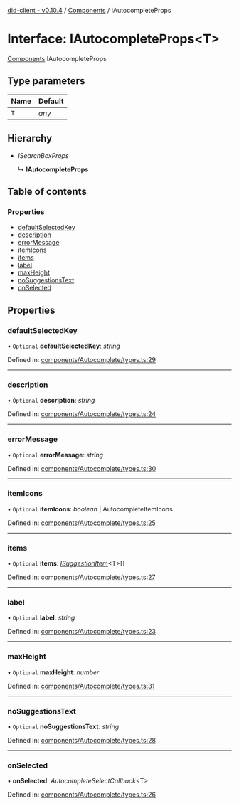 [did-client - v0.10.4](../README.md) / [Components](../modules/components.md) / IAutocompleteProps

# Interface: IAutocompleteProps<T\>

[Components](../modules/components.md).IAutocompleteProps

## Type parameters

Name | Default |
:------ | :------ |
`T` | *any* |

## Hierarchy

* *ISearchBoxProps*

  ↳ **IAutocompleteProps**

## Table of contents

### Properties

- [defaultSelectedKey](components.iautocompleteprops.md#defaultselectedkey)
- [description](components.iautocompleteprops.md#description)
- [errorMessage](components.iautocompleteprops.md#errormessage)
- [itemIcons](components.iautocompleteprops.md#itemicons)
- [items](components.iautocompleteprops.md#items)
- [label](components.iautocompleteprops.md#label)
- [maxHeight](components.iautocompleteprops.md#maxheight)
- [noSuggestionsText](components.iautocompleteprops.md#nosuggestionstext)
- [onSelected](components.iautocompleteprops.md#onselected)

## Properties

### defaultSelectedKey

• `Optional` **defaultSelectedKey**: *string*

Defined in: [components/Autocomplete/types.ts:29](https://github.com/Puzzlepart/did/blob/dev/client/components/Autocomplete/types.ts#L29)

___

### description

• `Optional` **description**: *string*

Defined in: [components/Autocomplete/types.ts:24](https://github.com/Puzzlepart/did/blob/dev/client/components/Autocomplete/types.ts#L24)

___

### errorMessage

• `Optional` **errorMessage**: *string*

Defined in: [components/Autocomplete/types.ts:30](https://github.com/Puzzlepart/did/blob/dev/client/components/Autocomplete/types.ts#L30)

___

### itemIcons

• `Optional` **itemIcons**: *boolean* \| AutocompleteItemIcons

Defined in: [components/Autocomplete/types.ts:25](https://github.com/Puzzlepart/did/blob/dev/client/components/Autocomplete/types.ts#L25)

___

### items

• `Optional` **items**: [*ISuggestionItem*](components.isuggestionitem.md)<T\>[]

Defined in: [components/Autocomplete/types.ts:27](https://github.com/Puzzlepart/did/blob/dev/client/components/Autocomplete/types.ts#L27)

___

### label

• `Optional` **label**: *string*

Defined in: [components/Autocomplete/types.ts:23](https://github.com/Puzzlepart/did/blob/dev/client/components/Autocomplete/types.ts#L23)

___

### maxHeight

• `Optional` **maxHeight**: *number*

Defined in: [components/Autocomplete/types.ts:31](https://github.com/Puzzlepart/did/blob/dev/client/components/Autocomplete/types.ts#L31)

___

### noSuggestionsText

• `Optional` **noSuggestionsText**: *string*

Defined in: [components/Autocomplete/types.ts:28](https://github.com/Puzzlepart/did/blob/dev/client/components/Autocomplete/types.ts#L28)

___

### onSelected

• **onSelected**: *AutocompleteSelectCallback*<T\>

Defined in: [components/Autocomplete/types.ts:26](https://github.com/Puzzlepart/did/blob/dev/client/components/Autocomplete/types.ts#L26)
